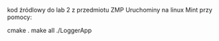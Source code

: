 kod źródlowy do lab 2 z przedmiotu ZMP
Uruchominy na linux Mint przy pomocy:

cmake .
make all
./LoggerApp
